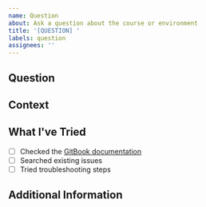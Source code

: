 ```yaml
---
name: Question
about: Ask a question about the course or environment
title: '[QUESTION] '
labels: question
assignees: ''
---
```


## Question
<!-- What would you like to know? -->

## Context
<!-- Provide any relevant context -->

## What I've Tried
<!-- Have you checked the documentation or tried anything? -->
- [ ] Checked the [GitBook documentation](https://ricelab.gitbook.io/experimental-robotics-docs)
- [ ] Searched existing issues
- [ ] Tried troubleshooting steps

## Additional Information
<!-- Any other details that might help -->
